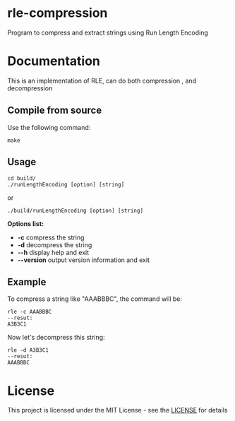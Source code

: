 # rle-compression

Program to compress and extract strings using Run Length Encoding

# Documentation
This is an implementation of RLE, can do both compression , and decompression
<finish this later>

## Compile from source
Use the following command:
```shell
make
```



## Usage
```shell
cd build/
./runLengthEncoding [option] [string]
```
or 
```shell
./build/runLengthEncoding [option] [string]
```

**Options list:**
- **-c**
compress the string
- **-d**
decompress the string
- **--h**
display help and exit
- **--version**
output version information and exit

## Example
To compress a string like "AAABBBC", the command will be:
```shell
rle -c AAABBBC
--resut:
A3B3C1
```
Now let's decompress this string:
```shell
rle -d A3B3C1
--resut:
AAABBBC
```

# License

This project is licensed under the MIT License - see the [LICENSE](https://choosealicense.com/licenses/mit/) for details